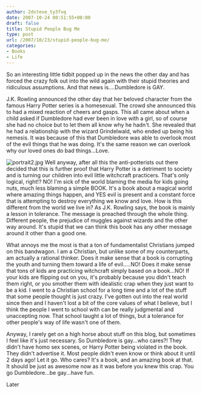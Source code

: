 ```yaml
---
author: 2dsteve_ty3fxq
date: 2007-10-24 00:51:55+00:00
draft: false
title: Stupid People Bug Me
type: post
url: /2007/10/23/stupid-people-bug-me/
categories:
- Books
- Life
---
```


So an interesting little tidbit popped up in the news the other day and has forced the crazy folk out into the wild again with their stupid theories and ridiculous assumptions. And that news is....Dumbledore is GAY.

J.K. Rowling announced the other day that her beloved character from the famous Harry Potter series is a homesexual. The crowd she announced this to had a mixed reaction of cheers and gasps. This all came about when a child asked if Dumbledore had ever been in love with a girl, so of course she had no choice but to let them all know why he hadn't. She revealed that he had a relationship with the wizard Grindelwald, who ended up being his nemesis. It was because of this that Dumbledore was able to overlook most of the evil things that he was doing. It's the same reason we can overlook why our loved ones do bad things...Love.

![portrait2.jpg](http://www.bitsandbinary.com/wp-content/uploads/2007/10/portrait2.thumbnail.jpg)
Well anyway, after all this the anti-potterists out there decided that this is further proof that Harry Potter is a detriment to society and is turning our children into evil little witchcraft practicers. That's only logical, right!? NO! I'm sick of the world blaming the media for kids going nuts, much less blaming a simple BOOK. It's a book about a magical world where amazing things happen, and YES evil is present and a constant force that is attempting to destroy everything we know and love. How is this different from the world we live in? As J.K. Rowling says, the book is mainly a lesson in tolerance. The message is preached through the whole thing. Different people, the prejudice of muggles against wizards and the other way around. It's stupid that we can think this book has any other message around it other than a good one.

What annoys me the most is that a ton of fundamentalist Christians jumped on this bandwagon. I am a Christian, but unlike some of my counterparts, am actually a rational thinker. Does it make sense that a book is corrupting the youth and turning them toward a life of evil.....NO! Does it make sense that tons of kids are practicing witchcraft simply based on a book...NO! If your kids are flipping out on you, it's probably because you didn't teach them right, or you smother them with idealistic crap when they just want to be a kid. I went to a Christian school for a long time and a lot of the stuff that some people thought is just crazy. I've gotten out into the real world since then and I haven't lost a bit of the core values of what I believe, but I think the people I went to school with can be really judgmental and unaccepting now. That school taught a lot of things, but a tolerance for other people's way of life wasn't one of them.

Anyway, I rarely get on a high horse about stuff on this blog, but sometimes I feel like it's just necessary. So Dumbledore is gay...who cares?! They didn't have homo sex scenes, or Harry Potter being violated in the book. They didn't advertise it. Most people didn't even know or think about it until 2 days ago! Let it go. Who cares? It's a book, and an amazing book at that. It should be just as awesome now as it was before you knew this crap. You go Dumbledore...be gay...have fun.

Later
